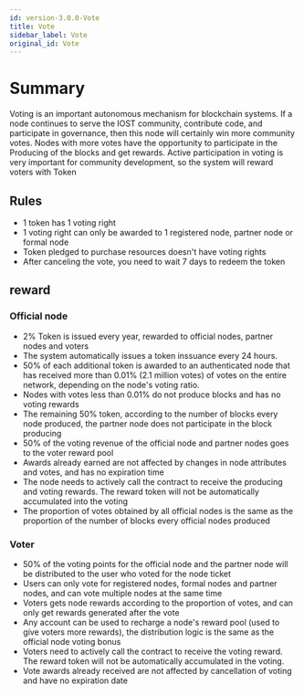 ```yaml
---
id: version-3.0.0-Vote
title: Vote
sidebar_label: Vote
original_id: Vote
---
```


# Summary

Voting is an important autonomous mechanism for blockchain systems. If a node continues to serve the IOST community, contribute code, and participate in governance, then this node will certainly win more community votes. Nodes with more votes have the opportunity to participate in the Producing of the blocks and get rewards. Active participation in voting is very important for community development, so the system will reward voters with Token

## Rules

- 1 token has 1 voting right
- 1 voting right can only be awarded to 1 registered node, partner node or formal node
- Token pledged to purchase resources doesn't have voting rights
- After canceling the vote, you need to wait 7 days to redeem the token

## reward

### Official node

- 2% Token is issued every year, rewarded to official nodes, partner nodes and voters
- The system automatically issues a token inssuance every 24 hours.
- 50% of each additional token is awarded to an authenticated node that has received more than 0.01% (2.1 million votes) of votes on the entire network, depending on the node's voting ratio.
- Nodes with votes less than 0.01% do not produce blocks and has no voting rewards
- The remaining 50% token, according to the number of blocks every node produced, the partner node does not participate in the block producing
- 50% of the voting revenue of the official node and partner nodes goes to the voter reward pool
- Awards already earned are not affected by changes in node attributes and votes, and has no expiration time
- The node needs to actively call the contract to receive the producing and voting rewards. The reward token will not be automatically accumulated into the voting
- The proportion of votes obtained by all official nodes is the same as the proportion of the number of blocks every official nodes produced

### Voter

- 50% of the voting points for the official node and the partner node will be distributed to the user who voted for the node ticket
- Users can only vote for registered nodes, formal nodes and partner nodes, and can vote multiple nodes at the same time
- Voters gets node rewards according to the proportion of votes, and can only get rewards generated after the vote
- Any account can be used to recharge a node's reward pool (used to give voters more rewards), the distribution logic is the same as the official node voting bonus
- Voters need to actively call the contract to receive the voting reward. The reward token will not be automatically accumulated in the voting.
- Vote awards already received are not affected by cancellation of voting and have no expiration date